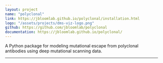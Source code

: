 ```yaml
---
layout: project
name: "polyclonal"
link: https://jbloomlab.github.io/polyclonal/installation.html
logo: "/assets/projects/dms-viz-logo.png"
github: https://github.com/jbloomlab/polyclonal
documentation: https://jbloomlab.github.io/polyclonal/
---
```


A Python package for modeling mutational escape from polyclonal antibodies using deep mutational scanning data.

---
